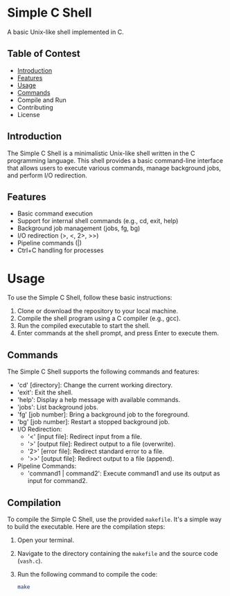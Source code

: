 # Simple C Shell
A basic Unix-like shell implemented in C.

## Table of Contest
* [Introduction](#introduction)
* [Features](#features)
* [Usage](#usage)
* [Commands](#commands)
* Compile and Run
* Contributing
* License

## Introduction
The Simple C Shell is a minimalistic Unix-like shell written in the C programming language. This shell provides a basic command-line interface that allows users to execute various commands, manage background jobs, and perform I/O redirection.

## Features
* Basic command execution
* Support for internal shell commands (e.g., cd, exit, help)
* Background job management (jobs, fg, bg)
* I/O redirection (>, <, 2>, >>)
* Pipeline commands (|)
* Ctrl+C handling for processes

# Usage
To use the Simple C Shell, follow these basic instructions:

1. Clone or download the repository to your local machine.
2. Compile the shell program using a C compiler (e.g., gcc).
3. Run the compiled executable to start the shell.
4. Enter commands at the shell prompt, and press Enter to execute them.

## Commands
The Simple C Shell supports the following commands and features:

* 'cd' [directory]: Change the current working directory.
* 'exit': Exit the shell.
* 'help': Display a help message with available commands.
* 'jobs': List background jobs.
* 'fg' [job number]: Bring a background job to the foreground.
* 'bg' [job number]: Restart a stopped background job.
* I/O Redirection:
    * '<' [input file]: Redirect input from a file.
    * '>' [output file]: Redirect output to a file (overwrite).
    * '2>' [error file]: Redirect standard error to a file.
    * '>>' [output file]: Redirect output to a file (append).
* Pipeline Commands:
    * 'command1 | command2': Execute command1 and use its output as input for command2.

## Compilation

To compile the Simple C Shell, use the provided `makefile`. It's a simple way to build the executable. Here are the compilation steps:

1. Open your terminal.
2. Navigate to the directory containing the `makefile` and the source code (`vash.c`).
3. Run the following command to compile the code:

   ```bash
   make
